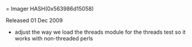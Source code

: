 = Imager HASH(0x563986d15058)

Released 01 Dec 2009

- adjust the way we load the threads module for the threads test so it works with non-threaded perls